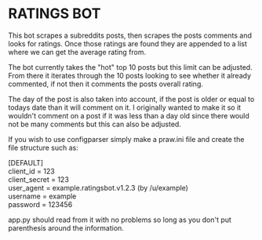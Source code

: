 # RATINGS BOT #

This bot scrapes a subreddits posts, then scrapes the posts comments and looks for ratings. Once those ratings are found they are appended to a list where we can get the average rating from.

The bot currently takes the "hot" top 10 posts but this limit can be adjusted. From there it iterates through the 10 posts looking to see whether it already commented, if not then it comments the posts overall rating.

The day of the post is also taken into account, if the post is older or equal to todays date than it will comment on it. I originally wanted to make it so it wouldn't comment on a post if it was less than a day old since there would not be many comments but this can also be adjusted.

If you wish to use configparser simply make a praw.ini file and create the file structure such as:

[DEFAULT]  
client_id = 123  
client_secret = 123  
user_agent = example.ratingsbot.v1.2.3 (by /u/example)  
username = example  
password = 123456  

app.py should read from it with no problems so long as you don't put parenthesis around the information.
